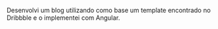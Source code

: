 Desenvolvi um blog utilizando como base um template encontrado no Dribbble e o implementei com Angular.
